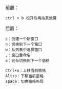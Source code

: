 前置：

```
ctrl + b 松开后再按其他键
```

后置：

```
c：创建一个新窗口
n：切换到下一个窗口
w：从列表中选择窗口
,：窗口重命名
o：光标切换到下一个窗格

Ctrl+o：上移当前窗格
Alt+o：下移当前窗格
space：切换窗格布局
```

